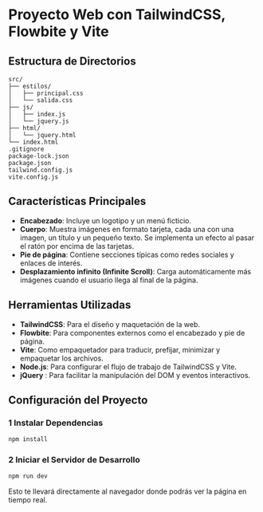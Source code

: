 # Proyecto Web con TailwindCSS, Flowbite y Vite

##  Estructura de Directorios

```
src/
├── estilos/
│   ├── principal.css
│   └── salida.css
├── js/
│   ├── index.js
│   └── jquery.js
├── html/
│   └── jquery.html
└── index.html
.gitignore
package-lock.json
package.json
tailwind.config.js
vite.config.js
```

##  Características Principales

- **Encabezado**: Incluye un logotipo y un menú ficticio.
- **Cuerpo**: Muestra imágenes en formato tarjeta, cada una con una imagen, un título y un pequeño texto. Se implementa un efecto al pasar el ratón por encima de las tarjetas.
- **Pie de página**: Contiene secciones típicas como redes sociales y enlaces de interés.
- **Desplazamiento infinito (Infinite Scroll)**: Carga automáticamente más imágenes cuando el usuario llega al final de la página.

##  Herramientas Utilizadas

- **TailwindCSS**: Para el diseño y maquetación de la web.
- **Flowbite**: Para componentes externos como el encabezado y pie de página.
- **Vite**: Como empaquetador para traducir, prefijar, minimizar y empaquetar los archivos.
- **Node.js**: Para configurar el flujo de trabajo de TailwindCSS y Vite.
- **jQuery** : Para facilitar la manipulación del DOM y eventos interactivos.


##  Configuración del Proyecto

### 1️ Instalar Dependencias

```sh
npm install
```

### 2️ Iniciar el Servidor de Desarrollo

```sh
npm run dev
```

Esto te llevará directamente al navegador donde podrás ver la página en tiempo real. 

